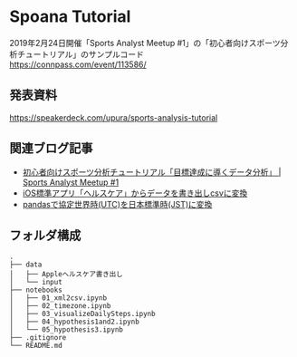 Spoana Tutorial
===
2019年2月24日開催「Sports Analyst Meetup #1」の「初心者向けスポーツ分析チュートリアル」のサンプルコード  
https://connpass.com/event/113586/

## 発表資料
https://speakerdeck.com/upura/sports-analysis-tutorial

## 関連ブログ記事
- [初心者向けスポーツ分析チュートリアル「目標達成に導くデータ分析」 | Sports Analyst Meetup #1](https://upura.hatenablog.com/entry/2019/02/15/220000)
- [iOS標準アプリ「ヘルスケア」からデータを書き出しcsvに変換](https://upura.hatenablog.com/entry/2019/02/03/192910)
- [pandasで協定世界時(UTC)を日本標準時(JST)に変換](https://upura.hatenablog.com/entry/2019/02/06/121500)

## フォルダ構成

```
.
├── data
│   ├── Appleヘルスケア書き出し
│   └── input
├── notebooks
│   ├── 01_xml2csv.ipynb
│   ├── 02_timezone.ipynb
│   ├── 03_visualizeDailySteps.ipynb
│   ├── 04_hypothesis1and2.ipynb
│   └── 05_hypothesis3.ipynb
├── .gitignore
└── README.md
```
